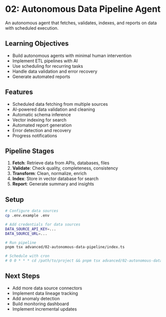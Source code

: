 # 02: Autonomous Data Pipeline Agent

An autonomous agent that fetches, validates, indexes, and reports on data with scheduled execution.

## Learning Objectives

- Build autonomous agents with minimal human intervention
- Implement ETL pipelines with AI
- Use scheduling for recurring tasks
- Handle data validation and error recovery
- Generate automated reports

## Features

- Scheduled data fetching from multiple sources
- AI-powered data validation and cleaning
- Automatic schema inference
- Vector indexing for search
- Automated report generation
- Error detection and recovery
- Progress notifications

## Pipeline Stages

1. **Fetch**: Retrieve data from APIs, databases, files
2. **Validate**: Check quality, completeness, consistency
3. **Transform**: Clean, normalize, enrich
4. **Index**: Store in vector database for search
5. **Report**: Generate summary and insights

## Setup

```bash
# Configure data sources
cp .env.example .env

# Add credentials for data sources
DATA_SOURCE_API_KEY=...
DATA_SOURCE_URL=...

# Run pipeline
pnpm tsx advanced/02-autonomous-data-pipeline/index.ts

# Schedule with cron
# 0 0 * * * cd /path/to/project && pnpm tsx advanced/02-autonomous-data-pipeline/index.ts
```

## Next Steps

- Add more data source connectors
- Implement data lineage tracking
- Add anomaly detection
- Build monitoring dashboard
- Implement incremental updates
